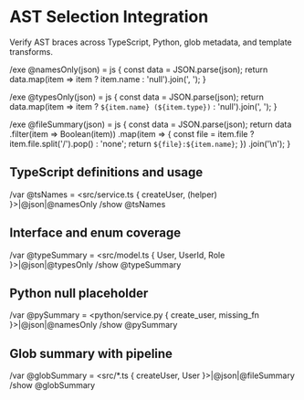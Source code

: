 # AST Selection Integration

Verify AST braces across TypeScript, Python, glob metadata, and template transforms.

/exe @namesOnly(json) = js {
  const data = JSON.parse(json);
  return data.map(item => item ? item.name : 'null').join(', ');
}

/exe @typesOnly(json) = js {
  const data = JSON.parse(json);
  return data.map(item => item ? `${item.name} (${item.type})` : 'null').join(', ');
}

/exe @fileSummary(json) = js {
  const data = JSON.parse(json);
  return data
    .filter(item => Boolean(item))
    .map(item => {
      const file = item.file ? item.file.split('/').pop() : 'none';
      return `${file}:${item.name}`;
    })
    .join('\n');
}

## TypeScript definitions and usage
/var @tsNames = <src/service.ts { createUser, (helper) }>|@json|@namesOnly
/show @tsNames

## Interface and enum coverage
/var @typeSummary = <src/model.ts { User, UserId, Role }>|@json|@typesOnly
/show @typeSummary

## Python null placeholder
/var @pySummary = <python/service.py { create_user, missing_fn }>|@json|@namesOnly
/show @pySummary

## Glob summary with pipeline
/var @globSummary = <src/*.ts { createUser, User }>|@json|@fileSummary
/show @globSummary
